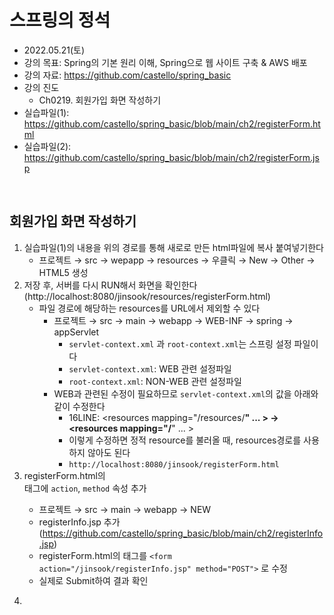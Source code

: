 
# 스프링의 정석
- 2022.05.21(토)
- 강의 목표: Spring의 기본 원리 이해, Spring으로 웹 사이트 구축 & AWS 배포
- 강의 자료: https://github.com/castello/spring_basic
- 강의 진도 
	- Ch0219. 회원가입 화면 작성하기 
- 실습파일(1): https://github.com/castello/spring_basic/blob/main/ch2/registerForm.html
- 실습파일(2): https://github.com/castello/spring_basic/blob/main/ch2/registerForm.jsp

<br>

## 회원가입 화면 작성하기
1. 실습파일(1)의 내용을 위의 경로를 통해 새로로 만든 html파일에 복사 붙여넣기한다
	- 프로젝트 → src → wepapp → resources → 우클릭 → New → Other → HTML5 생성
2. 저장 후, 서버를 다시 RUN해서 화면을 확인한다 (http://localhost:8080/jinsook/resources/registerForm.html)
	- 파일 경로에 해당하는 resources를 URL에서 제외할 수 있다
		- 프로젝트 → src → main → webapp → WEB-INF → spring → appServlet
			- `servlet-context.xml` 과 `root-context.xml`는 스프링 설정 파일이다
			- `servlet-context.xml`: WEB 관련 설정파일 
			- `root-context.xml`: NON-WEB 관련 설정파일
		- WEB과 관련된 수정이 필요하므로 `servlet-context.xml`의 값을 아래와 같이 수정한다
			- 16LINE: <resources mapping="/resources/**" ... > →  <resources mapping="/**" ... > 
			- 이렇게 수정하면 정적 resource를 불러올 때, resources경로를 사용하지 않아도 된다
			- `http://localhost:8080/jinsook/registerForm.html`
3. registerForm.html의 <form> 태그에 `action`, `method` 속성 추가
	- 프로젝트 → src → main → webapp → NEW
	- registerInfo.jsp 추가 (https://github.com/castello/spring_basic/blob/main/ch2/registerInfo.jsp)
	- registerForm.html의 <form>태그를 `<form action="/jinsook/registerInfo.jsp" method="POST">` 로 수정
	- 실제로 Submit하여 결과 확인 
4. 